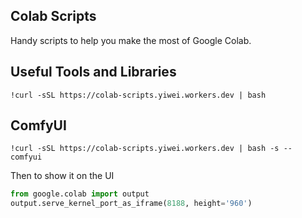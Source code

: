 Colab Scripts
---

Handy scripts to help you make the most of Google Colab.

## Useful Tools and Libraries

```
!curl -sSL https://colab-scripts.yiwei.workers.dev | bash
```

## ComfyUI

```
!curl -sSL https://colab-scripts.yiwei.workers.dev | bash -s -- comfyui
```

Then to show it on the UI

```python
from google.colab import output
output.serve_kernel_port_as_iframe(8188, height='960')
```
